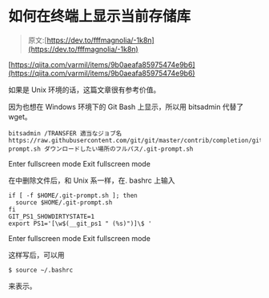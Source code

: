 # 如何在终端上显示当前存储库

> 原文:[https://dev.to/fffmagnolia/-1k8n](https://dev.to/fffmagnolia/-1k8n)

[https://qiita.com/varmil/items/9b0aeafa85975474e9b6](https://qiita.com/varmil/items/9b0aeafa85975474e9b6)

如果是 Unix 环境的话，这篇文章很有参考价值。

因为也想在 Windows 环境下的 Git Bash 上显示，所以用 bitsadmin 代替了 wget。

```
bitsadmin /TRANSFER 適当なジョブ名 https://raw.githubusercontent.com/git/git/master/contrib/completion/git-prompt.sh ダウンロードしたい場所のフルパス/.git-prompt.sh 
```

Enter fullscreen mode Exit fullscreen mode

在中删除文件后，和 Unix 系一样，在. bashrc 上输入

```
if [ -f $HOME/.git-prompt.sh ]; then
  source $HOME/.git-prompt.sh
fi
GIT_PS1_SHOWDIRTYSTATE=1
export PS1='[\w$(__git_ps1 " (%s)")]\$ ' 
```

Enter fullscreen mode Exit fullscreen mode

这样写后，可以用

`$ source ~/.bashrc`

来表示。